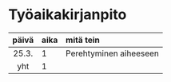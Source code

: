 # Työaikakirjanpito

| päivä | aika | mitä tein  |
| :----:|:-----| :-----|
| 25.3. | 1    | Perehtyminen aiheeseen |
| yht   | 1   | | 